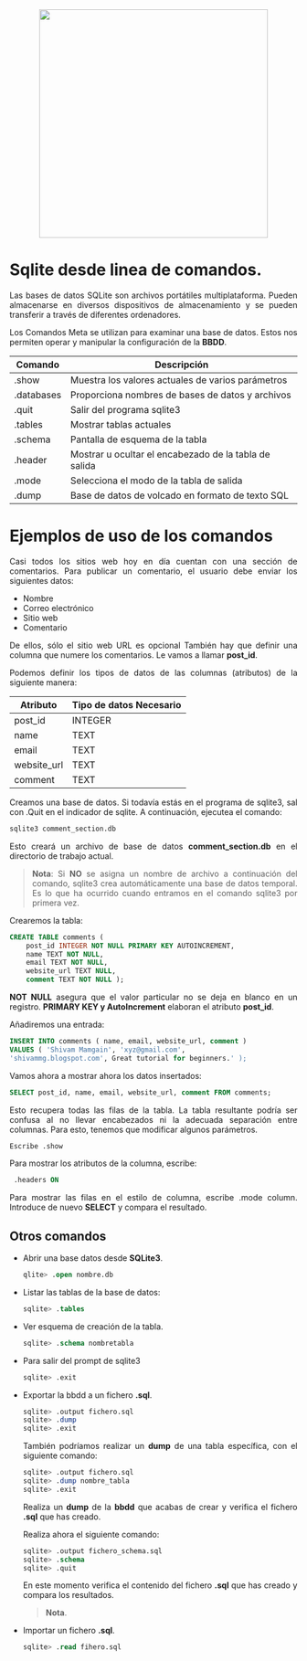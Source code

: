 <div align="justify">

<div align="center">
<img src="https://miro.medium.com/v2/resize:fit:1400/format:webp/0*YRLPcqx9hsm4JT87.png" width="400px"/>
</div>


# Sqlite desde linea de comandos.

Las bases de datos SQLite son archivos portátiles multiplataforma. Pueden almacenarse en diversos dispositivos de almacenamiento y se pueden transferir a través de diferentes ordenadores.

Los Comandos Meta se utilizan para examinar una base de datos. Estos nos permiten operar y manipular la configuración de la __BBDD__.

| Comando | Descripción |
| ------ | ------| 
| .show |Muestra los valores actuales de varios parámetros |
| .databases | Proporciona nombres de bases de datos y archivos | 
| .quit | Salir del programa sqlite3 | 
| .tables | Mostrar tablas actuales | 
| .schema | Pantalla de esquema de la tabla | 
| .header | Mostrar u ocultar el encabezado de la tabla de salida | 
| .mode | Selecciona el modo de la tabla de salida | 
| .dump | Base de datos de volcado en formato de texto SQL | 

# Ejemplos de uso de los comandos

Casi todos los sitios web hoy en día cuentan con una sección de comentarios. Para publicar un comentario, el usuario debe enviar los siguientes datos:
 - Nombre
 - Correo electrónico
 - Sitio web
 - Comentario

De ellos, sólo el sitio web URL es opcional También hay que definir una columna que numere los comentarios. Le vamos a llamar __post_id__.

Podemos definir los tipos de datos de las columnas (atributos) de la siguiente manera:

| Atributo | Tipo de datos Necesario |
| ------ | ------ |
| post_id | INTEGER| 
| name | TEXT | 
| email | TEXT | 
| website_url | TEXT | 
| comment | TEXT | 

Creamos una base de datos. Si todavía estás en el programa de sqlite3, sal con .Quit en el indicador de sqlite. A continuación, ejecutea el comando:

```sql
sqlite3 comment_section.db
````

Esto creará un archivo de base de datos __comment_section.db__ en el directorio de trabajo actual.

> __Nota__: Si __NO__ se asigna un nombre de archivo a continuación del comando, sqlite3 crea automáticamente una base de datos temporal. Es lo que ha ocurrido cuando entramos en el comando sqlite3 por primera vez.

Crearemos la tabla:

```sql
CREATE TABLE comments (
    post_id INTEGER NOT NULL PRIMARY KEY AUTOINCREMENT,
    name TEXT NOT NULL,
    email TEXT NOT NULL,
    website_url TEXT NULL,
    comment TEXT NOT NULL );
 ````

__NOT NULL__ asegura que el valor particular no se deja en blanco en un registro. __PRIMARY KEY y AutoIncrement__ elaboran el atributo __post_id__.

Añadiremos una entrada:

```sql
INSERT INTO comments ( name, email, website_url, comment )
VALUES ( 'Shivam Mamgain', 'xyz@gmail.com',
'shivammg.blogspot.com', Great tutorial for beginners.' );
```

Vamos ahora a mostrar ahora los datos insertados:

```sql
SELECT post_id, name, email, website_url, comment FROM comments;
```

Esto recupera todas las filas de la tabla. La tabla resultante podría ser confusa al no llevar encabezados ni la adecuada separación entre columnas. Para esto, tenemos que modificar algunos parámetros.

```sql
Escribe .show
```

Para mostrar los atributos de la columna, escribe:

```sql
 .headers ON
````
 
Para mostrar las filas en el estilo de columna, escribe .mode column.
Introduce de nuevo __SELECT__ y compara el resultado.

## Otros comandos

- Abrir una base datos desde __SQLite3__.

    ```sql
    qlite> .open nombre.db
    ```

* Listar las tablas de la base de datos:
    
    ```sql
    sqlite> .tables
    ```

* Ver esquema de creación de la tabla.
    
    ```sql
    sqlite> .schema nombretabla
    ```

* Para salir del prompt de sqlite3
    
    ```sql
    sqlite> .exit
    ```
* Exportar la bbdd a un fichero __.sql__.     
    
    ```sql
    sqlite> .output fichero.sql
    sqlite> .dump
    sqlite> .exit 
    ```

    También podríamos realizar un __dump__ de una tabla específica, con el siguiente comando:

    ```sql
    sqlite> .output fichero.sql
    sqlite> .dump nombre_tabla
    sqlite> .exit 
    ```

    Realiza un __dump__ de la __bbdd__ que acabas de crear y verifica el fichero __.sql__ que has creado.

    Realiza ahora el siguiente comando:

    ```sql
    sqlite> .output fichero_schema.sql
    sqlite> .schema
    sqlite> .quit  
    ``` 

    En este momento verifica el contenido del fichero __.sql__ que has creado y compara los resultados.

    >__Nota__.  

* Importar un fichero __.sql__.

    ```sql
    sqlite> .read fihero.sql
    ```

</div>